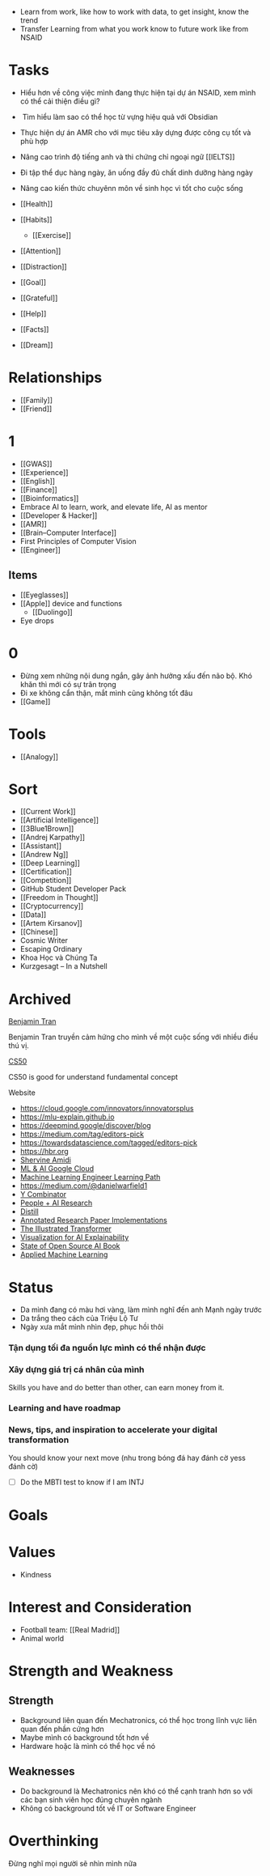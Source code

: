 - Learn from work, like how to work with data, to get insight, know the trend
- Transfer Learning from what you work know to future work like from NSAID

# Tasks

- Hiểu hơn về công việc mình đang thực hiện tại dự án NSAID, xem mình có thể cải thiện điều gì?
-  Tìm hiểu làm sao có thể học từ vựng hiệu quả với Obsidian
- Thực hiện dự án AMR cho với mục tiêu xây dựng được công cụ tốt và phù hợp
- Nâng cao trình độ tiếng anh và thi chứng chỉ ngoại ngữ [[IELTS]]
- Đi tập thể dục hàng ngày, ăn uống đầy đủ chất dinh dưỡng hàng ngày
- Nâng cao kiến thức chuyênn môn về sinh học vì tốt cho cuộc sống

- [[Health]]
- [[Habits]]
	- [[Exercise]]
- [[Attention]]
- [[Distraction]]
- [[Goal]]
- [[Grateful]]
- [[Help]]
- [[Facts]]
- [[Dream]]

# Relationships

- [[Family]]
- [[Friend]]

# 1

- [[GWAS]]
- [[Experience]]
- [[English]]
- [[Finance]]
- [[Bioinformatics]]
- Embrace AI to learn, work, and elevate life, AI as mentor
- [[Developer & Hacker]]
- [[AMR]]
- [[Brain–Computer Interface]]
- First Principles of Computer Vision
- [[Engineer]]

## Items

- [[Eyeglasses]]
- [[Apple]] device and functions
	- [[Duolingo]]
- Eye drops
# 0

- Đừng xem những nội dung ngắn, gây ảnh hưởng xấu đến não bộ. Khó khăn thì mới có sự trân trọng
- Đi xe không cẩn thận, mắt mình cũng không tốt đâu
- [[Game]]

# Tools

- [[Analogy]]

# Sort

- [[Current Work]]
- [[Artificial Intelligence]]
- [[3Blue1Brown]]
- [[Andrej Karpathy]]
- [[Assistant]]
- [[Andrew Ng]]
- [[Deep Learning]]
- [[Certification]]
- [[Competition]]
- GitHub Student Developer Pack
- [[Freedom in Thought]]
- [[Cryptocurrency]]
- [[Data]]
- [[Artem Kirsanov]]
- [[Chinese]]
- Cosmic Writer
- Escaping Ordinary
- Khoa Học và Chúng Ta
- Kurzgesagt – In a Nutshell

# Archived

[Benjamin Tran](https://www.youtube.com/@BenjaminTran)

Benjamin Tran truyền cảm hứng cho mình về một cuộc sống với nhiều điều thú vị. 

[CS50](https://www.youtube.com/cs50)

CS50 is good for understand fundamental concept

Website

- https://cloud.google.com/innovators/innovatorsplus
- https://mlu-explain.github.io
- https://deepmind.google/discover/blog
- https://medium.com/tag/editors-pick
- https://towardsdatascience.com/tagged/editors-pick
- https://hbr.org
- [Shervine Amidi](https://stanford.edu/~shervine)
- [ML & AI Google Cloud](https://cloud.google.com/learn/training/machinelearning-ai)
- [Machine Learning Engineer Learning Path](https://www.cloudskillsboost.google/paths/17)
- https://medium.com/@danielwarfield1
- [Y Combinator](https://www.ycombinator.com)
- [People + AI Research](https://pair.withgoogle.com)
- [Distill](https://distill.pub)
- [Annotated Research Paper Implementations](https://nn.labml.ai)
- [The Illustrated Transformer](https://jalammar.github.io/illustrated-transformer)
- [Visualization for AI Explainability](https://visxai.io)
- [State of Open Source AI Book](https://book.premai.io/state-of-open-source-ai/)
- [Applied Machine Learning](https://kuleshov-group.github.io/aml-book/intro.html)

# Status

- Da mình đang có màu hơi vàng, làm mình nghĩ đến anh Mạnh ngày trước
- Da trắng theo cách của Triệu Lộ Tư
- Ngày xưa mắt mình nhìn đẹp, phục hồi thôi

### Tận dụng tối đa nguồn lực mình có thể nhận được

### Xây dựng giá trị cá nhân của mình

Skills you have and do better than other, can earn money from it.

### Learning and have roadmap

### News, tips, and inspiration to accelerate your digital transformation

You should know your next move (nhu trong bóng đá hay đánh cờ yess đánh cờ)


- [ ] Do the MBTI test to know if I am INTJ

# Goals

# Values

- Kindness
# Interest and Consideration

- Football team: [[Real Madrid]]
- Animal world

# Strength and Weakness
## Strength

- Background liên quan đến Mechatronics, có thể học trong lĩnh vực liên quan đến phần cứng hơn
- Maybe mình có background tốt hơn về
- Hardware hoặc là mình có thể học về nó

## Weaknesses

- Do background là Mechatronics nên khó có thể cạnh tranh hơn so với các bạn sinh viên học đúng chuyên ngành
- Không có background tốt về IT or Software Engineer

# Overthinking

Đừng nghĩ mọi người sẽ nhìn mình nữa